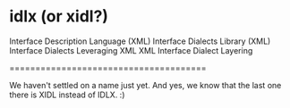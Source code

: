idlx (or xidl?)
===============

Interface Description Language (XML)
Interface Dialects Library (XML)
Interface Dialects Leveraging XML
XML Interface Dialect Layering

======================================

We haven't settled on a name just yet.
And yes, we know that the last one there is XIDL instead of IDLX. :)
